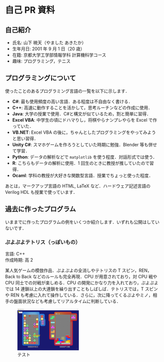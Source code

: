 # 自己 PR 資料

## 自己紹介

- 氏名: 山下 暁天（やました あきたか）
- 生年月日: 2001 年 9 月 1 日（20 歳）
- 在籍: 京都大学工学部情報学科 計算機科学コース
- 趣味: プログラミング，テニス

## プログラミングについて

使ったことのあるプログラミング言語の一覧を以下に示します．

- **C#**: 最も使用頻度の高い言語．ある程度は不自由なく書ける．
- **C++**: 高速に動作することを活かして，思考ルーチンなどの作成に使用．
- **Java**: 大学の授業で使用．C#と構文が似ているため，割と簡単に習得．
- **Excel VBA**: 中学生の頃にドハマりし，将棋やらナンプレやらを Excel で作っていた．
- **VB.NET**: Excel VBA の後に，ちゃんとしたプログラミングをやってみようと思い習得．
- **Unity C#**: スマホゲームを作ろうとしていた時期に勉強．Blender 等も併せて学習．
- **Python**: データの解析などで `matplotlib` を使う程度．対話形式では使う．
- **R**: こちらもデータの解析に使用．1 回生のときに教授が推していたので習得．
- **Ocaml**: 学科の教授が大好きな関数型言語．授業でちょっと使った程度．

あとは，マークアップ言語の HTML, LaTeX など．ハードウェア記述言語の Verilog HDL も授業で使っています．

## 過去に作ったプログラム

いままでに作ったプログラムの例をいくつか紹介します．いずれも公開はしていないです．

### **ぷよぷよテトリス**（っぽいもの）

言語: C++  
作成時期: 高 2

某人気ゲームの模倣作品．ぷよぷよの全消しやテトリスの T スピン，REN，Back to Back などのルールも完全再現．CPU が用意されており，対 CPU 戦や CPU 同士での対戦が楽しめる．CPU の開発にかなり力を入れており，ぷよぷよでは 14 連鎖以上の大連鎖を繰り出すこともしばしば．テトリスでは，T スピンや REN も考慮に入れて操作している．さらに，次に降ってくるぷよやミノ，相手の盤面状況なども考慮してリアルタイムに判断している．

<figure><img src="/img/puyotet1.png" alt="動作例" width="200pt"><figcaption>テスト</figcaption></figure>
